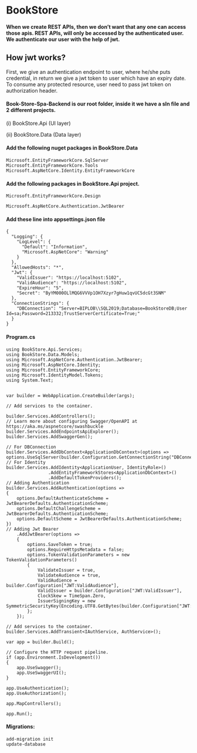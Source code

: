 # BookStore
#### When we create REST APIs, then we don’t want that any one can access those apis. REST APIs, will only be accessed by the authenticated user. We authenticate our user with the help of jwt.
## How jwt works?

First, we give an authentication endpoint to user, where he/she puts credential, in return we give a jwt token to user which have an expiry date. To consume any protected resource, user need to pass jwt token on authorization header.

#### Book-Store-Spa-Backend is our root folder, inside it we have a sln file and 2 different projects.

(i) BookStore.Api (UI layer)

(ii) BookStore.Data (Data layer)

#### Add the following nuget packages in BookStore.Data
```
Microsoft.EntityFrameworkCore.SqlServer
Microsoft.EntityFrameworkCore.Tools
Microsoft.AspNetCore.Identity.EntityFrameworkCore
```
#### Add the following packages in BookStore.Api project.
```
Microsoft.EntityFrameworkCore.Design

Microsoft.AspNetCore.Authentication.JwtBearer
```
#### Add these line into appsettings.json file
```
{
  "Logging": {
    "LogLevel": {
      "Default": "Information",
      "Microsoft.AspNetCore": "Warning"
    }
  },
  "AllowedHosts": "*",
  "Jwt": {
    "ValidIssuer": "https://localhost:5102",
    "ValidAudience": "https://localhost:5102",
    "ExpireHour": "5",
    "Secret": "ByYM000OLlMQG6VVVp1OH7Xzyr7gHuw1qvUC5dcGt3SNM"
  },
  "ConnectionStrings": {
    "DBConnection": "Server=BIPLOB\\SQL2019;Database=BookStoreDB;User Id=sa;Password=213332;TrustServerCertificate=True;"
  }
}
```
#### Program.cs
```
using BookStore.Api.Services;
using BookStore.Data.Models;
using Microsoft.AspNetCore.Authentication.JwtBearer;
using Microsoft.AspNetCore.Identity;
using Microsoft.EntityFrameworkCore;
using Microsoft.IdentityModel.Tokens;
using System.Text;


var builder = WebApplication.CreateBuilder(args);

// Add services to the container.

builder.Services.AddControllers();
// Learn more about configuring Swagger/OpenAPI at https://aka.ms/aspnetcore/swashbuckle
builder.Services.AddEndpointsApiExplorer();
builder.Services.AddSwaggerGen();

// For DBConnection 
builder.Services.AddDbContext<ApplicationDbContext>(options => options.UseSqlServer(builder.Configuration.GetConnectionString("DBConnection")));
// For Identity  
builder.Services.AddIdentity<ApplicationUser, IdentityRole>()
                .AddEntityFrameworkStores<ApplicationDbContext>()
                .AddDefaultTokenProviders();
// Adding Authentication  
builder.Services.AddAuthentication(options =>
{
    options.DefaultAuthenticateScheme = JwtBearerDefaults.AuthenticationScheme;
    options.DefaultChallengeScheme = JwtBearerDefaults.AuthenticationScheme;
    options.DefaultScheme = JwtBearerDefaults.AuthenticationScheme;
})
// Adding Jwt Bearer  
    .AddJwtBearer(options =>
    {
        options.SaveToken = true;
        options.RequireHttpsMetadata = false;
        options.TokenValidationParameters = new TokenValidationParameters()
        {
            ValidateIssuer = true,
            ValidateAudience = true,
            ValidAudience = builder.Configuration["JWT:ValidAudience"],
            ValidIssuer = builder.Configuration["JWT:ValidIssuer"],
            ClockSkew = TimeSpan.Zero,
            IssuerSigningKey = new SymmetricSecurityKey(Encoding.UTF8.GetBytes(builder.Configuration["JWT:Secret"]))
        };
    });

// Add services to the container.
builder.Services.AddTransient<IAuthService, AuthService>();

var app = builder.Build();

// Configure the HTTP request pipeline.
if (app.Environment.IsDevelopment())
{
    app.UseSwagger();
    app.UseSwaggerUI();
}

app.UseAuthentication();
app.UseAuthorization();

app.MapControllers();

app.Run();
```
#### Migrations:
```
add-migration init
update-database
```
